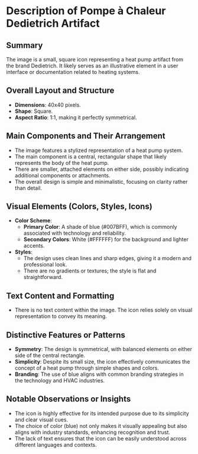 # Description of Pompe à Chaleur Dedietrich Artifact

## Summary
The image is a small, square icon representing a heat pump artifact from the brand Dedietrich. It likely serves as an illustrative element in a user interface or documentation related to heating systems.

## Overall Layout and Structure
- **Dimensions**: 40x40 pixels.
- **Shape**: Square.
- **Aspect Ratio**: 1:1, making it perfectly symmetrical.

## Main Components and Their Arrangement
- The image features a stylized representation of a heat pump system.
- The main component is a central, rectangular shape that likely represents the body of the heat pump.
- There are smaller, attached elements on either side, possibly indicating additional components or attachments.
- The overall design is simple and minimalistic, focusing on clarity rather than detail.

## Visual Elements (Colors, Styles, Icons)
- **Color Scheme**:
  - **Primary Color**: A shade of blue (#007BFF), which is commonly associated with technology and reliability.
  - **Secondary Colors**: White (#FFFFFF) for the background and lighter accents.
- **Styles**:
  - The design uses clean lines and sharp edges, giving it a modern and professional look.
  - There are no gradients or textures; the style is flat and straightforward.

## Text Content and Formatting
- There is no text content within the image. The icon relies solely on visual representation to convey its meaning.

## Distinctive Features or Patterns
- **Symmetry**: The design is symmetrical, with balanced elements on either side of the central rectangle.
- **Simplicity**: Despite its small size, the icon effectively communicates the concept of a heat pump through simple shapes and colors.
- **Branding**: The use of blue aligns with common branding strategies in the technology and HVAC industries.

## Notable Observations or Insights
- The icon is highly effective for its intended purpose due to its simplicity and clear visual cues.
- The choice of color (blue) not only makes it visually appealing but also aligns with industry standards, enhancing recognition and trust.
- The lack of text ensures that the icon can be easily understood across different languages and contexts.